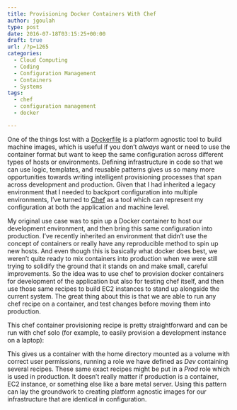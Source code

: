 ```yaml
---
title: Provisioning Docker Containers With Chef
author: jgoulah
type: post
date: 2016-07-18T03:15:25+00:00
draft: true
url: /?p=1265
categories:
  - Cloud Computing
  - Coding
  - Configuration Management
  - Containers
  - Systems
tags:
  - chef
  - configuration management
  - docker

---
```

One of the things lost with a <a href="https://docs.docker.com/engine/reference/builder/" title="Dockerfile" target="_blank">Dockerfile</a> is a platform agnostic tool to build machine images, which is useful if you don&#8217;t _always_ want or need to use the container format but want to keep the same configuration across different types of hosts or environments. Defining infrastructure in code so that we can use logic, templates, and reusable patterns gives us so many more opportunities towards writing intelligent provisioning processes that span across development and production. Given that I had inherited a legacy environment that I needed to backport configuration into multiple environments, I&#8217;ve turned to <a href="https://www.chef.io/" title="chef" target="_blank">Chef</a> as a tool which can represent my configuration at both the application and machine level. 

My original use case was to spin up a Docker container to host our development environment, and then bring this same configuration into production. I&#8217;ve recently inherited an environment that didn&#8217;t use the concept of containers or really have any reproducible method to spin up new hosts. And even though this is basically what docker does best, we weren&#8217;t quite ready to mix containers into production when we were still trying to solidify the ground that it stands on and make small, careful improvements. So the idea was to use chef to provision docker containers for development of the application but also for testing chef itself, and then use those same recipes to build EC2 instances to stand up alongside the current system. The great thing about this is that we are able to run any chef recipe on a container, and test changes before moving them into production. 

This chef container provisioning recipe is pretty straightforward and can be run with chef solo (for example, to easily provision a development instance on a laptop):
  


This gives us a container with the home directory mounted as a volume with correct user permissions, running a role we have defined as _Dev_ containing several recipes. These same exact recipes might be put in a _Prod_ role which is used in production. It doesn&#8217;t really matter if production is a container, EC2 instance, or something else like a bare metal server. Using this pattern can lay the groundwork to creating platform agnostic images for our infrastructure that are identical in configuration.
